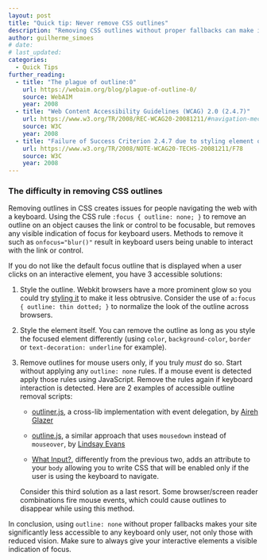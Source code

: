 ```yaml
---
layout: post
title: "Quick tip: Never remove CSS outlines"
description: "Removing CSS outlines without proper fallbacks can make it impossible to navigate your site with a keyboard."
author: guilherme_simoes
# date:
# last_updated:
categories:
  - Quick Tips
further_reading:
  - title: "The plague of outline:0"
    url: https://webaim.org/blog/plague-of-outline-0/
    source: WebAIM
    year: 2008
  - title: "Web Content Accessibility Guidelines (WCAG) 2.0 (2.4.7)"
    url: https://www.w3.org/TR/2008/REC-WCAG20-20081211/#navigation-mechanisms-focus-visible
    source: W3C
    year: 2008
  - title: "Failure of Success Criterion 2.4.7 due to styling element outlines and borders in a way that removes or renders non-visible the visual focus indicator"
    url: https://www.w3.org/TR/2008/NOTE-WCAG20-TECHS-20081211/F78
    source: W3C
    year: 2008
---
```


### The difficulty in removing CSS outlines

Removing outlines in CSS creates issues for people navigating the web with a keyboard. Using the CSS rule `:focus { outline: none; }` to remove an outline on an object causes the link or control to be focusable, but removes any visible indication of focus for keyboard users. Methods to remove it such as `onfocus="blur()"` result in keyboard users being unable to interact with the link or control.

If you do not like the default focus outline that is displayed when a user clicks on an interactive element, you have 3 accessible solutions:

1. Style the outline. Webkit browsers have a more prominent glow so you could try [styling it](https://developer.mozilla.org/en-US/docs/CSS/outline) to make it less obtrusive. Consider the use of `a:focus { outline: thin dotted; }` to normalize the look of the outline across browsers.

2. Style the element itself. You can remove the outline as long as you style the focused element differently (using `color`, `background-color`, `border` or `text-decoration: underline` for example).

3. Remove outlines for mouse users only, if you truly *must* do so. Start without applying any `outline: none` rules. If a mouse event is detected apply those rules using JavaScript. Remove the rules again if keyboard interaction is detected. Here are 2 examples of accessible outline removal scripts:

    * [outliner.js](https://gist.github.com/2470777), a cross-lib implementation with event delegation, by [Aireh Glazer](https://twitter.com/#!/arglazer)

    * [outline.js](https://github.com/lindsayevans/outline.js), a similar approach that uses `mousedown` instead of `mouseover`, by [Lindsay Evans](https://twitter.com/lindsayevans/)

    * [What Input?](https://github.com/ten1seven/what-input), differently from the previous two, adds an attribute to your `body` allowing you to write CSS that will be enabled only if the user is using the keyboard to navigate.

    Consider this third solution as a last resort. Some browser/screen reader combinations fire mouse events, which could cause outlines to disappear while using this method.

In conclusion, using `outline: none` without proper fallbacks makes your site significantly less accessible to any keyboard only user, not only those with reduced vision. Make sure to always give your interactive elements a visible indication of focus.
